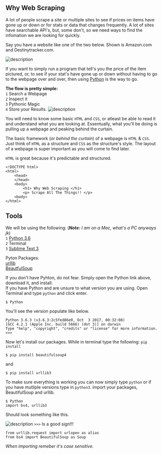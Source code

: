 ## Why Web Scraping





A lot of people scrape a site or multiple sites to see if prices on items have gone up or down or for stats or data that changes frequently.  A lot of sites have searchable API's, but, some don't, so we need ways to find the infomation we are looking for quickly. 



Say you have a website like one of the two below.  Shown is Amazon.com and Destinytracker.com.  

![description](https://raw.githubusercontent.com/pluralsight/guides/master/images/881c2e2b-359f-4bc6-8271-53fccaecba11.png)

If you want to simply run a program that tell's you the price of the item pictured, or, to see if your stat's have gone up or down without having to go to the webpage over and over, then using [Python](https://www.python.org) is the way to go.
<br>

<b>The flow is pretty simple:</b> <br>`1` Search a Webpage<br>`2` Inspect it<br>`3` Pythonic Magic<br>`4` Store your Results. 
![description](https://raw.githubusercontent.com/pluralsight/guides/master/images/11fcf0ee-8e70-46e4-8850-bd19e36e98e1.png)


You will need to know some basic `HTML` and `CSS`, or atleast be able to read it and understand what you are looking at.
Essentually, what you'll be doing is pulling up a webpage and peaking behind the curtain.  

The basic framework (_or behind the curtain_) of a webpage is `HTML` & `CSS`.  Just think of `HTML` as a structure and `CSS` as the structure's style.  The layout of a webpage is super important as you will come to find later.  

`HTML` is great because it's predictable and structured.
```
<!DOCTYPE html>  
<html>  
    <head>
    </head>
    <body>
        <h1> Why Web Scraping </h1>
        <p> Scrape All The Things!! </p>
    <body>
</html>
```

## Tools

We will be using the following:  (_<b>Note:</b>  I am on a Mac, what's a PC anyways jk_)<br>
`1` [Python 3.6](https://www.python.org/downloads/)<br> 
`2` Terminal<br>
`3` [Sublime Text 3](https://www.sublimetext.com/3)<br>

Pyton Packages:<br>
[urllib](https://docs.python.org/3/library/urllib.html)<br>
[BeautfulSoup](https://pypi.python.org/pypi/BeautifulSoup/3.2.1)<br>

If you don't have Pyhton, do not fear.  Simply open the Python link above, download it, and install.  
If you have Python and are unsure to what version you are using.  Open Terminal and type `python` and click enter.

```
$ Python
```
You'll see the version populate like below. 
```
Python 3.6.3 (v3.6.3:2c5fed86e0, Oct  3 2017, 00:32:08) 
[GCC 4.2.1 (Apple Inc. build 5666) (dot 3)] on darwin
Type "help", "copyright", "credits" or "license" for more information.
>>>
```
Now let's install our packages.  While in terminal type the following: `pip install` 
```
$ pip install beautifulsoup4
```
and
```
$ pip install urllib3
```
To make sure everything is working you can now simply type `python` or if you have mutliple versions type in `python3`.  import your packages, BeautifulSoup and urllib.  

```
$ Python
import bs4, urllib3
```


Should look something like this.

![description](https://raw.githubusercontent.com/pluralsight/guides/master/images/640c0c20-aa57-41a7-9a64-2e80991724e9.gif)
```>>>``` Is a good sign!!!






```
from urllib.request import urlopen as alias
from bs4 import BeautifulSoup as Soup
```
_When importing remeber it's case sensitive._







